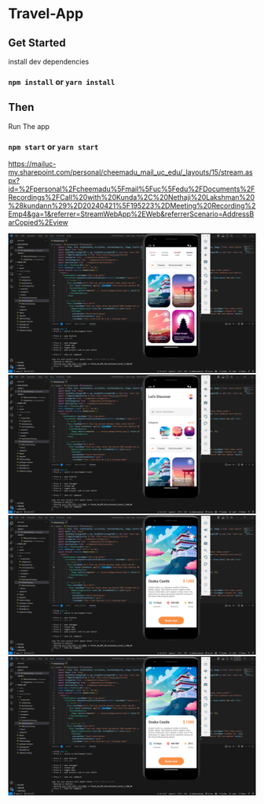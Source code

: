 # Travel-App

  

## Get Started

install dev dependencies

### `npm install` or `yarn install`

## Then

Run The app

### `npm start` or `yarn start`

https://mailuc-my.sharepoint.com/personal/cheemadu_mail_uc_edu/_layouts/15/stream.aspx?id=%2Fpersonal%2Fcheemadu%5Fmail%5Fuc%5Fedu%2FDocuments%2FRecordings%2FCall%20with%20Kunda%2C%20Nethaji%20Lakshman%20%28kundann%29%2D20240421%5F195223%2DMeeting%20Recording%2Emp4&ga=1&referrer=StreamWebApp%2EWeb&referrerScenario=AddressBarCopied%2Eview

![Alt text](./assets/images/ss1.png)
![Alt text](./assets/images/ss2.png)
![Alt text](./assets/images/ss3.png)
![Alt text](./assets/images/ss4.png)


